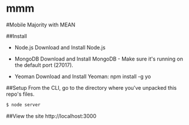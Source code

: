 mmm
===

#Mobile Majority with MEAN

##Install
- Node.js
    Download and Install Node.js

- MongoDB
    Download and Install MongoDB - Make sure it's running on the default port (27017).

- Yeoman
    Download and Install Yeoman: npm install -g yo

##Setup
From the CLI, go to the directory where you've unpacked this repo's files.
```bash
$ node server
```

##View the site
http://localhost:3000